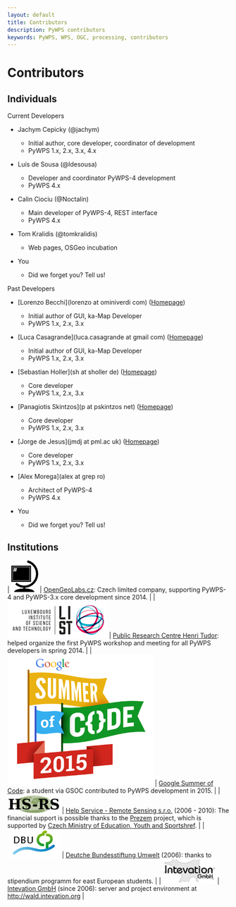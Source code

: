 ```yaml
---
layout: default
title: Contributors
description: PyWPS contributors
keywords: PyWPS, WPS, OGC, processing, contributors
---
```


# Contributors

## Individuals

Current Developers

- Jachym Cepicky (@jachym)
  - Initial author, core developer, coordinator of development
  - PyWPS 1.x, 2.x, 3.x, 4.x

- Luís de Sousa (@ldesousa)
  - Developer and coordinator PyWPS-4 development
  - PyWPS 4.x

- Calin Ciociu (@Noctalin)
  - Main developer of PyWPS-4, REST interface
  - PyWPS 4.x

- Tom Kralidis (@tomkralidis)
  - Web pages, OSGeo incubation

- You
  - Did we forget you?  Tell us!

Past Developers

- [Lorenzo Becchi](lorenzo at ominiverdi com) ([Homepage](http://omniverdi.org))
  - Initial author of GUI, ka-Map Developer
  - PyWPS 1.x, 2.x, 3.x

- [Luca Casagrande](luca.casagrande at gmail com) ([Homepage](http://omniverdi.org))
  - Initial author of GUI, ka-Map Developer
  - PyWPS 1.x, 2.x, 3.x

- [Sebastian Holler](sh at sholler de) ([Homepage](http://sholler.de))
  - Core developer
  - PyWPS 1.x, 2.x, 3.x

- [Panagiotis Skintzos](p at pskintzos net) ([Homepage](http://pskintzos.net))
  - Core developer
  - PyWPS 1.x, 2.x, 3.x

- [Jorge de Jesus](jmdj at pml.ac uk) ([Homepage](http://rsg.pml.ac.uk))
  - Core developer
  - PyWPS 1.x, 2.x, 3.x

- [Alex Morega](alex at grep ro)
  - Architect of PyWPS-4
  - PyWPS 4.x

- You
  - Did we forget you? Tell us!

## Institutions

| [![OpenGeoLabs.cz](../images/opengeolabs.png)](http://opengeolabs.cz) | [OpenGeoLabs.cz](http://opengeolabs.cz): Czech limited company, supporting PyWPS-4 and PyWPS-3.x core development since 2014. |
| [![Public Research Centre Henri Tudor](../images/henritudor.jpg)](http://www.list.lu) | [Public Research Centre Henri Tudor](http://www.list.lu): helped organize the first PyWPS workshop and meeting for all PyWPS developers in spring 2014. |
| [![Google Summer of Code ](../images/gsoc.png)](https://www.google-melange.com/gsoc/homepage/google/gsoc2015) | [Google Summer of Code](https://www.google-melange.com/gsoc/homepage/google/gsoc2015): a student via GSOC contributed to PyWPS development in 2015. |
| [![Help Service - Remote Sensing s.r.o.](../images/hsrs.png)](http://www.bnhelp.cz) | [Help Service - Remote Sensing s.r.o.](http://www.bnhelp.cz) (2006 - 2010):  The financial support is possible thanks to the [Prezem](http://www.prezem.cz) project, which is supported by [Czech Ministry of Education, Youth and Sportshref](http://www.msmt.cz). |
| [![Deutche Bundesstiftung Umwelt](../images/dbu.png)](http://www.dbu.de) | [Deutche Bundesstiftung Umwelt](http://www.dbu.de) (2006): thanks to stipendium programm for east European students. |
| [![Intevation GmbH](../images/intevation.png)](http://www.intevation.de) | [Intevation GmbH](http://www.intevation.de) (since 2006): server and project environment at <http://wald.intevation.org> |


